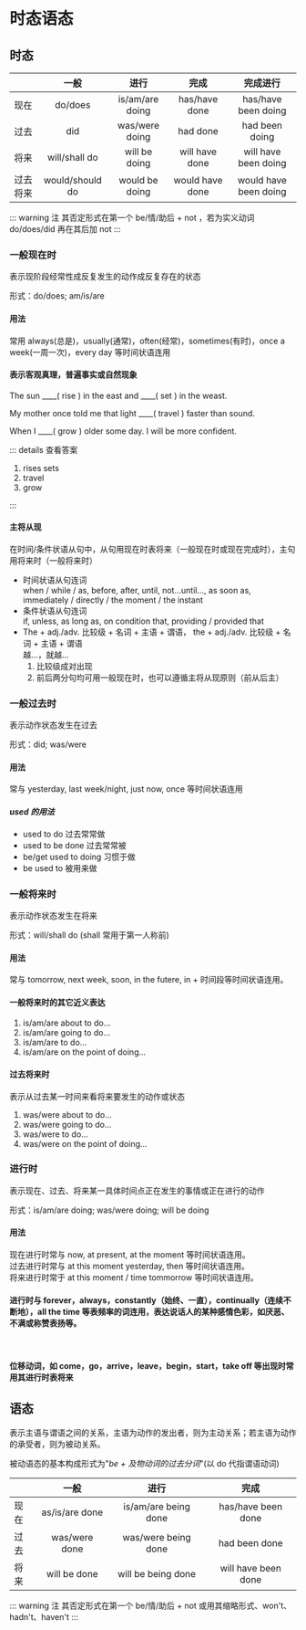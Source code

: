 # 时态语态

## 时态

|          |      一般       |      进行       |      完成       |       完成进行        |
| -------- | :-------------: | :-------------: | :-------------: | :-------------------: |
| 现在     |     do/does     | is/am/are doing |  has/have done  |  has/have been doing  |
| 过去     |       did       | was/were doing  |    had done     |    had been doing     |
| 将来     |  will/shall do  |  will be doing  | will have done  | will have been doing  |
| 过去将来 | would/should do | would be doing  | would have done | would have been doing |

::: warning 注
其否定形式在第一个 be/情/助后 + not ，若为实义动词 do/does/did 再在其后加 not
:::

### 一般现在时

表示现阶段经常性成反复发生的动作成反复存在的状态

形式：do/does; am/is/are

#### 用法

常用 always(总是)，usually(通常)，often(经常)，sometimes(有时)，once a week(一周一次)，every day 等时间状语连用

#### 表示客观真理，普遍事实或自然现象

The sun \_\_\_\_( rise ) in the east and \_\_\_\_( set ) in the weast.

My mother once told me that light \_\_\_\_( travel ) faster than sound.

When I \_\_\_\_( grow ) older some day. I will be more confident.

::: details 查看答案

1. rises sets
2. travel
3. grow

:::

#### 主将从现

在时间/条件状语从句中，从句用现在时表将来（一般现在时或现在完成时），主句用将来时（一般将来时）

-   时间状语从句连词  
    when / while / as, before, after, until, not...until..., as soon as, immediately / directly / the moment / the instant
-   条件状语从句连词  
    if, unless, as long as, on condition that, providing / provided that
-   The + adj./adv. 比较级 + 名词 + 主语 + 谓语， the + adj./adv. 比较级 + 名词 + 主语 + 谓语  
    越...，就越...
    1. 比较级成对出现
    2. 前后两分句均可用一般现在时，也可以遵循主将从现原则（前从后主）

### 一般过去时

表示动作状态发生在过去

形式：did; was/were

#### 用法

常与 yesterday, last week/night, just now, once 等时间状语连用

#### _used 的用法_

-   used to do 过去常常做
-   used to be done 过去常常被
-   be/get used to doing 习惯于做
-   be used to 被用来做

### 一般将来时

表示动作状态发生在将来

形式：will/shall do (shall 常用于第一人称前)

#### 用法

常与 tomorrow, next week, soon, in the futere, in + 时间段等时间状语连用。

#### 一般将来时的其它近义表达

1. is/am/are about to do...
2. is/am/are going to do...
3. is/am/are to do...
4. is/am/are on the point of doing...

#### 过去将来时

表示从过去某一时间来看将来要发生的动作或状态

1. was/were about to do...
2. was/were going to do...
3. was/were to do...
4. was/were on the point of doing...

### 进行时

表示现在、过去、将来某一具体时间点正在发生的事情或正在进行的动作

形式：is/am/are doing; was/were doing; will be doing

#### 用法

现在进行时常与 now, at present, at the moment 等时间状语连用。  
过去进行时常与 at this moment yesterday, then 等时间状语连用。  
将来进行时常于 at this moment / time tommorrow 等时间状语连用。

#### 进行时与 forever，always，constantly（始终、一直），continually（连续不断地），all the time 等表频率的词连用，表达说话人的某种感情色彩，如厌恶、不满或称赞表扬等。

<br>

#### 位移动词，如 come，go，arrive，leave，begin，start，take off 等出现时常用其进行时表将来

## 语态

表示主语与谓语之间的关系，主语为动作的发出者，则为主动关系；若主语为动作的承受者，则为被动关系。

被动语态的基本构成形式为"_be + 及物动词的过去分词_"(以 do 代指谓语动词)

|      |      一般      |         进行         |        完成         |
| ---- | :------------: | :------------------: | :-----------------: |
| 现在 | as/is/are done | is/am/are being done | has/have been done  |
| 过去 | was/were done  | was/were being done  |    had been done    |
| 将来 |  will be done  |  will be being done  | will have been done |

::: warning 注
其否定形式在第一个 be/情/助后 + not 或用其缩略形式、won't、hadn't、haven't
:::

